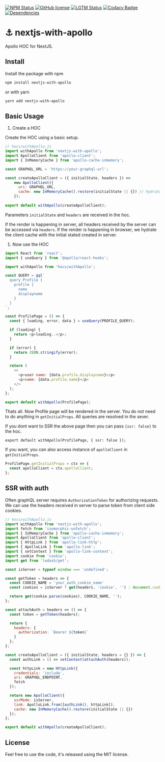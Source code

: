 [![NPM Status][npm-image]][npm-url]
[![GitHub license][license-image]][license-url]
[![LGTM Status][lgtm-image]][lgtm-url]
[![Codacy Badge](https://api.codacy.com/project/badge/Grade/7588b3bdb457430687e3688bf2cd6121)](https://www.codacy.com/manual/subash.adhikari/nextjs-with-apollo)
[![Dependencies](https://img.shields.io/david/adikari/nextjs-with-apollo?logo=dependabot)](https://img.shields.io/david/adikari/nextjs-with-apollo)

# ⚓ nextjs-with-apollo
Apollo HOC for NextJS.


## Install

Install the package with npm

```sh
npm install nextjs-with-apollo
```

or with yarn

```sh
yarn add nextjs-with-apollo
```

## Basic Usage

1. Create a HOC 

Create the HOC using a basic setup.

```js
// hocs/withApollo.js
import withApollo from 'nextjs-with-apollo';
import ApolloClient from 'apollo-client';
import { InMemoryCache } from 'apollo-cache-inmemory';

const GRAPHQL_URL = 'https://your-graphql-url';

const createApolloClient = ({ initialState, headers }) =>
    new ApolloClient({
      uri: GRAPHQL_URL,
      cache: new InMemoryCache().restore(initialState || {}) // hydrate cache
    });
    
export default withApollo(createApolloClient);
```
Parameters `initialState` and `headers` are received in the hoc. 

If the render is happening in server, all headers received by the server can be accessed via `headers`.
If the render is happening in browser, we hydrate the client cache with the initial stated created in server.

1. Now use the HOC

```js
import React from 'react';
import { useQuery } from '@apollo/react-hooks';

import withApollo from 'hocs/withApollo';

const QUERY = gql`
  query Profile {
    profile {
      name
      displayname
    }
  }
`;

const ProfilePage = () => {
  const { loading, error, data } = useQuery(PROFILE_QUERY);

  if (loading) {
    return <p>loading..</p>;
  }

  if (error) {
    return JSON.stringify(error);
  }

  return (
    <>
      <p>user name: {data.profile.displayname}</p>
      <p>name: {data.profile.name}</p>
    </>
  );
};

export default withApollo(ProfilePage);

```

Thats all. Now Profile page will be rendered in the server. You do not need to do anything in `getInitialProps`. All queries are resolved in the sever.

If you dont want to SSR the above page then you can pass `{ssr: false}` to the hoc.

```
export default withApollo(ProfilePage, { ssr: false });
```

If you want, you can also access instance of `apolloClient` in `getInitialProps`.

```js
ProfilePage.getInitialProps = ctx => {
  const apolloClient = ctx.apolloClient;
};
```

## SSR with auth

Often graphQL server requires `AuthorizationToken` for authorizing requests. We can use the headers received in server to parse token from client side cookies.

```js
// hocs/withApollo.js
import withApollo from 'nextjs-with-apollo';
import fetch from 'isomorphic-unfetch';
import { InMemoryCache } from 'apollo-cache-inmemory';
import ApolloClient from 'apollo-client';
import { HttpLink } from 'apollo-link-http';
import { ApolloLink } from 'apollo-link';
import { setContext } from 'apollo-link-context';
import cookie from 'cookie';
import get from 'lodash/get';

const isServer = typeof window === 'undefined';

const getToken = headers => {
  const COOKIE_NAME = 'your_auth_cookie_name'
  const cookies = isServer ? get(headers, 'cookie', '') : document.cookie;

  return get(cookie.parse(cookies), COOKIE_NAME, '');
};

const attachAuth = headers => () => {
  const token = getToken(headers);

  return {
    headers: {
      authorization: `Bearer ${token}`
    }
  };
};

const createApolloClient = ({ initialState, headers = {} }) => {
  const authLink = () => setContext(attachAuth(headers));

  const httpLink = new HttpLink({
    credentials: 'include',
    uri: GRAPHQL_ENDPOINT,
    fetch
  });

  return new ApolloClient({
    ssrMode: isServer,
    link: ApolloLink.from([authLink(), httpLink]),
    cache: new InMemoryCache().restore(initialState || {})
  });
};

export default withApollo(createApolloClient);
```

## License
Feel free to use the code, it's released using the MIT license.

[npm-image]:https://img.shields.io/npm/v/nextjs-with-apollo.svg?logo=npm
[npm-url]:https://www.npmjs.com/package/nextjs-with-apollo
[license-image]:https://img.shields.io/github/license/adikari/nextjs-with-apollo.svg
[license-url]:https://github.com/adikari/nextjs-with-apollo/blob/master/LICENSE

[lgtm-image]:https://img.shields.io/lgtm/grade/javascript/g/adikari/nextjs-with-apollo.svg?logo=lgtm&logoWidth=18
[lgtm-url]:https://lgtm.com/projects/g/adikari/nextjs-with-apollo/context:javascript
